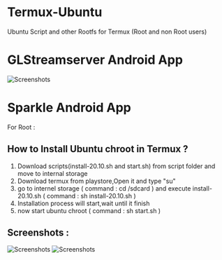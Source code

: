 # Termux-Ubuntu
Ubuntu Script and other Rootfs for Termux (Root and non Root users)
# GLStreamserver Android App
![Screenshots](https://raw.githubusercontent.com/mjuned47/Termux-Rootfs/master/screenshots/GLstreamserver.jpg)
# Sparkle Android App

For Root :

## How to Install Ubuntu chroot in Termux ?
1) Download scripts(install-20.10.sh and start.sh) 
   from script folder and move to internal storage
2) Download termux from playstore,Open it and type "su"
3) go to internel storage ( command : cd /sdcard )
   and execute install-20.10.sh ( command : sh install-20.10.sh )
4) Installation process will start,wait until it finish
5) now start ubuntu chroot
   ( command : sh start.sh )

## Screenshots :
![Screenshots](https://raw.githubusercontent.com/mjuned47/Termux-Rootfs/master/screenshots/Screenshot_2021-01-07-15-47-50-424_com.termux.jpg)
![Screenshots](https://raw.githubusercontent.com/mjuned47/Termux-Rootfs/master/screenshots/Screenshot_2021-01-07-15-49-16-908_jackpal.androidterm.jpg)
